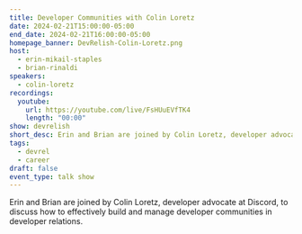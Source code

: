 ```yaml
---
title: Developer Communities with Colin Loretz
date: 2024-02-21T15:00:00-05:00
end_date: 2024-02-21T16:00:00-05:00
homepage_banner: DevRelish-Colin-Loretz.png
host: 
  - erin-mikail-staples
  - brian-rinaldi
speakers:
  - colin-loretz
recordings:
  youtube:
    url: https://youtube.com/live/FsHUuEVfTK4
    length: "00:00"
show: devrelish
short_desc: Erin and Brian are joined by Colin Loretz, developer advocate at Discord, to discuss how to effectively build and manage developer communities in developer relations.
tags:
  - devrel
  - career
draft: false
event_type: talk show
---
```


Erin and Brian are joined by Colin Loretz, developer advocate at Discord, to discuss how to effectively build and manage developer communities in developer relations.
